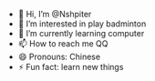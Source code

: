 - 👋 Hi, I’m @Nshpiter
- 👀 I’m interested in play badminton
- 🌱 I’m currently learning computer
- 📫 How to reach me QQ
- 😄 Pronouns: Chinese
- ⚡ Fun fact: learn new things

<!---
Nshpiter/Nshpiter is a ✨ special ✨ repository because its `README.md` (this file) appears on your GitHub profile.
You can click the Preview link to take a look at your changes.
--->
